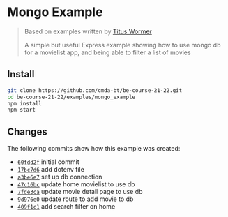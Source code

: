 # Mongo Example

> Based on examples written by [Titus Wormer](http://wooorm.com)
> 
> A simple but useful Express example showing how to use mongo db 
> for a movielist app, and being able to filter a list of movies


## Install


```bash
git clone https://github.com/cmda-bt/be-course-21-22.git
cd be-course-21-22/examples/mongo_example
npm install
npm start
```

## Changes

The following commits show how this example was created:

*   [`60fdd2f`](https://github.com/cmda-bt/be-course-21-22/commit/60fdd2f8b0aedafb1c125dc81843d8116ea0cc2c)
    initial commit
*   [`17bc7d6`](https://github.com/cmda-bt/be-course-21-22/commit/17bc7d614b6417f182bdd798fce92854e1497aa1)
    add dotenv file
*   [`a3be6e7`](https://github.com/cmda-bt/be-course-21-22/commit/a3be6e77124ac74166bd91b4fabb096d417334ae)
    set up db connection
*   [`47c16bc`](https://github.com/cmda-bt/be-course-21-22/commit/47c16bca1e5aa9048a0a0e9977cc545f8ba6ba91)
    update home movielist to use db
*   [`7fde3ca`](https://github.com/cmda-bt/be-course-21-22/commit/7fde3ca9e0aad48eadf81ea96aa89eb80244f8ca)
    update movie detail page to use db
*   [`9d976e0`](https://github.com/cmda-bt/be-course-21-22/commit/9d976e00bcbc7946ceadbd54e7f976c452b94621)
    update route to add movie to db
*   [`409f1c1`](https://github.com/cmda-bt/be-course-21-22/commit/409f1c174c6b13c61ffef676df6d071dbbf086c2)
    add search filter on home
